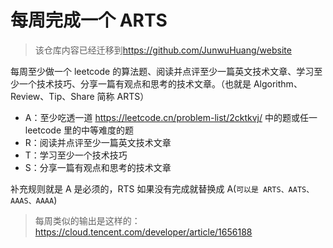 # 每周完成一个 ARTS

> 该仓库内容已经迁移到<https://github.com/JunwuHuang/website>

每周至少做一个 leetcode 的算法题、阅读并点评至少一篇英文技术文章、学习至少一个技术技巧、分享一篇有观点和思考的技术文章。（也就是 Algorithm、Review、Tip、Share 简称 ARTS）

- A：至少吃透一道 https://leetcode.cn/problem-list/2cktkvj/ 中的题或任一 leetcode 里的中等难度的题
- R：阅读并点评至少一篇英文技术文章
- T：学习至少一个技术技巧
- S：分享一篇有观点和思考的技术文章

补充规则就是 A 是必须的，RTS 如果没有完成就替换成 A(`可以是 ARTS、AATS、AAAS、AAAA`)

> 每周类似的输出是这样的：https://cloud.tencent.com/developer/article/1656188
